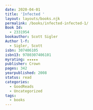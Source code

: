```yaml
---
date: 2020-04-01
title: 'Infected '
layout: layouts/books.njk
permalink: /books/infected-infected-1/
Book Id:
  - 2331954
bookauthor: Scott Sigler
Author l-f:
  - Sigler, Scott
isbn: 307406105
isbn13: 9780307406101
myrating: ★★★★★
publisher: Crown
pages: 342
yearpublished: 2008
status: read
categories:
  - GoodReads
  - Uncategorized
tags:
  - books
---
```

